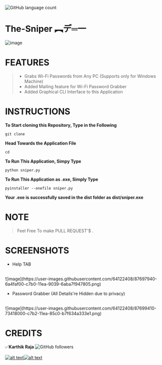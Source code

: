 ![GitHub language count](https://img.shields.io/github/languages/count/mr-anonymous-official/The-Sniper?style=plastic)

[1.1]: https://img.icons8.com/ios-filled/25/000000/instagram-new.png
[1.2]: https://img.icons8.com/metro/26/000000/twitter.png
[1]: https://www.instagram.com/mr.anonymous_official
[11]: https://twitter.com/MrAnonymousofcl

# The-Sniper       **︻デ═一**
![image](https://user-images.githubusercontent.com/64122408/87697432-b3ebca00-c7af-11ea-9dcb-5c61d909f62e.png)


# FEATURES
> * Grabs Wi-Fi Passwords from Any PC (Supports only for Windows Machine)
> * Added Mailing feature for Wi-Fi Password Grabber
> * Added Graphical CLI Interface to this Application


# INSTRUCTIONS

**To Start cloning this Repository, Type in the Following**
```
git clone 
```
**Head Towards the Application File**
```
cd 
```
**To Run This Application, Simpy Type**
```
python sniper.py
```
**To Run This Application as .exe, Simply Type**
```
pyinstaller --onefile sniper.py
```
**Your .exe is successfully saved in the dist folder as **dist/sniper.exe****

# NOTE
> Feel Free To make PULL REQUEST'$ .

# SCREENSHOTS
* Help TAB 
<br/>
![image](https://user-images.githubusercontent.com/64122408/87697940-6a4faf00-c7b0-11ea-9039-6aba7f947805.png)
<br/>

* Password Grabber (All Details're Hidden due to privacy)
<br/>
![image](https://user-images.githubusercontent.com/64122408/87699410-73418000-c7b2-11ea-85c0-b7f634a333e1.png)
<br/>


# CREDITS  
:white_check_mark:**Karthik Raja**
![GitHub followers](https://img.shields.io/github/followers/mr-anonymous-official?label=mr-anonymous-official&style=social) <br/>
<br/>
[![alt text][1.1]][1][![alt text][1.2]][11] <br/>
